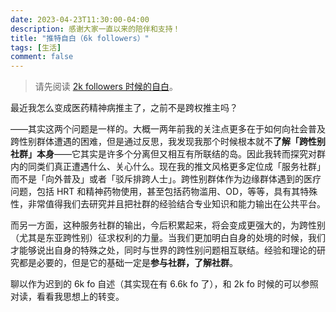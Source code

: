 ```yaml
---
date: 2023-04-23T11:30:00-04:00
description: 感谢大家一直以来的陪伴和支持！
title: "推特自白（6k followers）"
tags: [生活]
comment: false
---
```


> 请先阅读 [2k followers 时候的自白](../twitter-me)。

最近我怎么变成医药精神病推主了，之前不是跨权推主吗？

——其实这两个问题是一样的。大概一两年前我的关注点更多在于如何向社会普及跨性别群体遭遇的困难，但是通过反思，我发现我那个时候根本就不**了解「跨性别社群」本身**——它其实是许多个分离但又相互有所联结的岛。因此我转而探究对群内的同类们真正遭遇什么、关心什么。现在我的推文风格更多定位成「服务社群」而不是「向外普及」或者「驳斥排跨人士」。跨性别群体作为边缘群体遇到的医疗问题，包括 HRT 和精神药物使用，甚至包括药物滥用、OD，等等，具有其特殊性，非常值得我们去研究并且把社群的经验结合专业知识和能力输出在公共平台。

而另一方面，这种服务社群的输出，今后积累起来，将会变成更强大的，为跨性别（尤其是东亚跨性别）征求权利的力量。当我们更加明白自身的处境的时候，我们才能够说出自身的特殊之处，同时与世界的跨性别问题相互联结。经验和理论的研究都是必要的，但是它的基础一定是**参与社群，了解社群**。

聊以作为迟到的 6k fo 自述（其实现在有 6.6k fo 了），和 2k fo 时候的可以参照对读，看看我思想上的转变。
